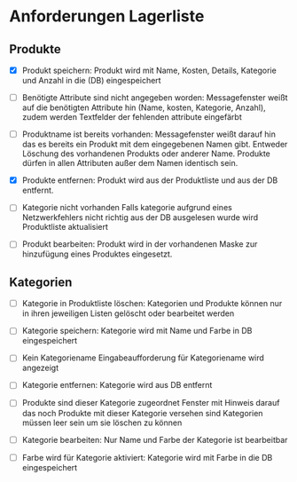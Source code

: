# Anforderungen Lagerliste

## Produkte

- [x] Produkt speichern:
	Produkt wird mit Name, Kosten, Details, Kategorie und Anzahl in die (DB) eingespeichert

- [ ] Benötigte Attribute sind nicht angegeben worden:
	Messagefenster weißt auf die benötigten Attribute hin (Name, kosten, Kategorie, Anzahl), zudem werden Textfelder der fehlenden attribute eingefärbt

- [ ] Produktname ist bereits vorhanden:
	Messagefenster weißt darauf hin das es bereits ein Produkt mit dem eingegebenen Namen gibt. 
	Entweder Löschung des vorhandenen Produkts oder anderer Name.
	Produkte dürfen in allen Attributen außer dem Namen identisch sein.

- [x] Produkte entfernen: 
	Produkt wird aus der Produktliste und aus der DB entfernt.

- [ ] Kategorie nicht vorhanden
	Falls kategorie aufgrund eines Netzwerkfehlers nicht richtig aus der DB ausgelesen wurde wird Produktliste aktualisiert

- [ ] Produkt bearbeiten:
	Produkt wird in der vorhandenen Maske zur hinzufügung eines Produktes eingesetzt.

## Kategorien

- [ ] Kategorie in Produktliste löschen: 
	Kategorien und Produkte können nur in ihren jeweiligen Listen gelöscht oder bearbeitet werden

- [ ] Kategorie speichern:
	Kategorie wird mit Name und Farbe in DB eingespeichert

- [ ] Kein Kategoriename
	Eingabeaufforderung für Kategoriename wird angezeigt

- [ ] Kategorie entfernen:
	Kategorie wird aus DB entfernt
	
- [ ] Produkte sind dieser Kategorie zugeordnet
	Fenster mit Hinweis darauf das noch Produkte mit dieser Kategorie versehen sind
	Kategorien müssen leer sein um sie löschen zu können
	
- [ ] Kategorie bearbeiten:
	Nur Name und Farbe der Kategorie ist bearbeitbar

- [ ] Farbe wird für Kategorie aktiviert:
	Kategorie wird mit Farbe in die DB eingespeichert
